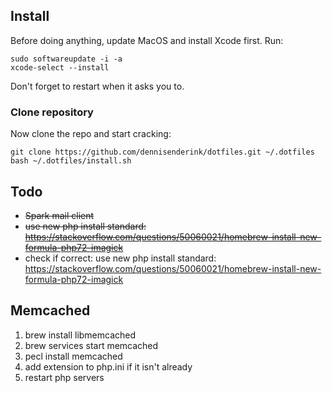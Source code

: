 ## Install

Before doing anything, update MacOS and install Xcode first. Run:

	sudo softwareupdate -i -a
	xcode-select --install

Don't forget to restart when it asks you to.

### Clone repository

Now clone the repo and start cracking:

	git clone https://github.com/dennisenderink/dotfiles.git ~/.dotfiles
	bash ~/.dotfiles/install.sh

## Todo
* ~~Spark mail client~~
* ~~use new php install standard: https://stackoverflow.com/questions/50060021/homebrew-install-new-formula-php72-imagick~~
* check if correct: use new php install standard: https://stackoverflow.com/questions/50060021/homebrew-install-new-formula-php72-imagick

## Memcached
1. brew install libmemcached
2. brew services start memcached
3. pecl install memcached
4. add extension to php.ini if it isn't already
4. restart php servers
